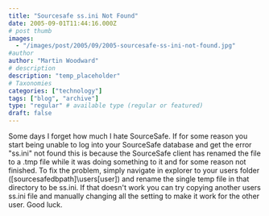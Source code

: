 ```yaml
---
title: "Sourcesafe ss.ini Not Found"
date: 2005-09-01T11:44:16.000Z
# post thumb
images:
  - "/images/post/2005/09/2005-sourcesafe-ss-ini-not-found.jpg"
#author
author: "Martin Woodward"
# description
description: "temp_placeholder"
# Taxonomies
categories: ["technology"]
tags: ["blog", "archive"]
type: "regular" # available type (regular or featured)
draft: false
---
```


Some days I forget how much I hate SourceSafe. If for some reason you start being unable to log into your SourceSafe database and get the error "ss.ini" not found this is because the SourceSafe client has renamed the file to a .tmp file while it was doing something to it and for some reason not finished. To fix the problem, simply navigate in explorer to your users folder ([sourcesafedbpath]\users\[user]) and rename the single temp file in that directory to be ss.ini. If that doesn't work you can try copying another users ss.ini file and manually changing all the setting to make it work for the other user. Good luck.
